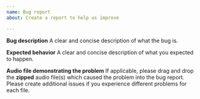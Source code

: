 ```yaml
---
name: Bug report
about: Create a report to help us improve

---
```


**Bug description**
A clear and concise description of what the bug is.

**Expected behavior**
A clear and concise description of what you expected to happen.

**Audio file demonstrating the problem**
If applicable, please drag and drop the __zipped__ audio file(s) which caused the problem into the bug report.
Please create additional issues if you experience different problems for each file.
